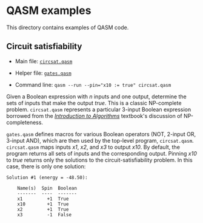 QASM examples
=============

This directory contains examples of QASM code.

Circuit satisfiability
----------------------

* Main file: [`circsat.qasm`](circsat.qasm)

* Helper file: [`gates.qasm`](gates.qasm)

* Command line: `qasm --run --pin="x10 := true" circsat.qasm`

Given a Boolean expression with *n* inputs and one output, determine the sets of inputs that make the output *true*.  This is a classic NP-complete problem.  `circsat.qasm` represents a particular 3-input Boolean expression borrowed from the [*Introduction to Algorithms*](https://mitpress.mit.edu/books/introduction-algorithms) textbook's discussion of NP-completeness.

`gates.qasm` defines macros for various Boolean operators (NOT, 2-input OR, 3-input AND), which are then used by the top-level program, `circsat.qasm`.  `circsat.qasm` maps inputs *x1*, *x2*, and *x3* to output *x10*.  By default, the program returns all sets of inputs and the corresponding output.  Pinning *x10* to *true* returns only the solutions to the circuit-satisfiability problem.  In this case, there is only one solution:
```
Solution #1 (energy = -48.50):

    Name(s)  Spin  Boolean
    -------  ----  -------
    x1         +1  True
    x10        +1  True
    x2         +1  True
    x3         -1  False
```
